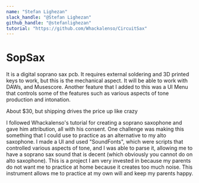```yaml
---
name: "Stefan Lighezan"
slack_handle: "@Stefan Lighezan"
github_handle: "@stefanlighezan"
tutorial: "https://github.com/Whackalenso/CircuitSax"
---
```


# SopSax

<!-- Describe your board in 2-3 sentences. What are you making? What will it do? -->
It is a digital soprano sax pcb. It requires external soldering and 3D printed keys to work, but this is the mechanical aspect. It will be able to work with DAWs, and Musescore. Another feature that I added to this was a UI Menu that controls some of the features such as various aspects of tone production and intonation.
<!-- How much is it going to cost? -->
About $30, but shipping drives the price up like crazy
<!-- Tell us a little bit about your design process. What were some challenges? What helped? ***Totally optional*** -->
I followed Whackalenso's tutorial for creating a soprano saxophone and gave him attribution, all with his consent. One challenge was making this something that I could use to practice as an alternative to my alto saxophone. I made a UI and used "SoundFonts", which were scripts that controlled various aspects of tone, and I was able to parse it, allowing me to have a soprano sax sound that is decent (which obviously you cannot do on alto saxophone). This is a project I am very invested in because my parents do not want me to practice at home because it creates too much noise. This instrument allows me to practice at my own will and keep my parents happy.
